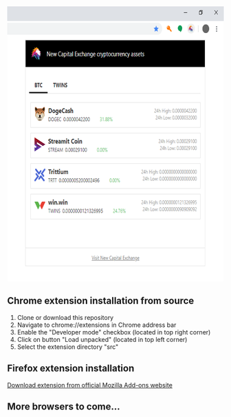 <img src="https://github.com/EarthshakerDev/new-capital-exchange-browser-extension/blob/master/src/assets/images/preview.png" width="650" height="640" alt="New Capital Exchange browser extension"/>

## Chrome extension installation from source
1. Clone or download this repository
2. Navigate to chrome://extensions in Chrome address bar
3. Enable the "Developer mode" checkbox (located in top right corner)
4. Click on button "Load unpacked" (located in top left corner)
5. Select the extension directory "src"

## Firefox extension installation
<a href="https://addons.mozilla.org/en-US/firefox/addon/new-capital-exchange-assets/" >Download extension from official Mozilla Add-ons website<a>

## More browsers to come...
